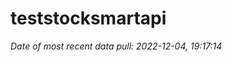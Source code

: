 
<!-- README.md is generated from README.Rmd. Please edit that file -->

# teststocksmartapi

*Date of most recent data pull: 2022-12-04, 19:17:14*
